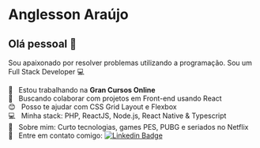 # Anglesson Araújo
## Olá pessoal 👋
Sou apaixonado por resolver problemas utilizando a programação.
Sou um Full Stack Developer :computer:

 :school:  &nbsp; Estou trabalhando na **Gran Cursos Online**
 <br/> :purple_heart: &nbsp; Buscando colaborar com projetos em Front-end usando React
 <br/> :blush: &nbsp; Posso te ajudar com CSS Grid Layout e Flexbox
 <br/> :computer: &nbsp; Minha stack: PHP, ReactJS, Node.js, React Native & Typescript
 <br/> 💬  &nbsp; Sobre mim: Curto tecnologias, games PES, PUBG e seriados no Netflix
 <br/> :email: &nbsp; Entre em contato comigo: [![Linkedin Badge](https://img.shields.io/badge/-AnglessonAraujo-blue?style=flat-square&logo=Linkedin&logoColor=white&link=https://www.linkedin.com/in/anglesson/)](https://www.linkedin.com/in/anglesson/) 
